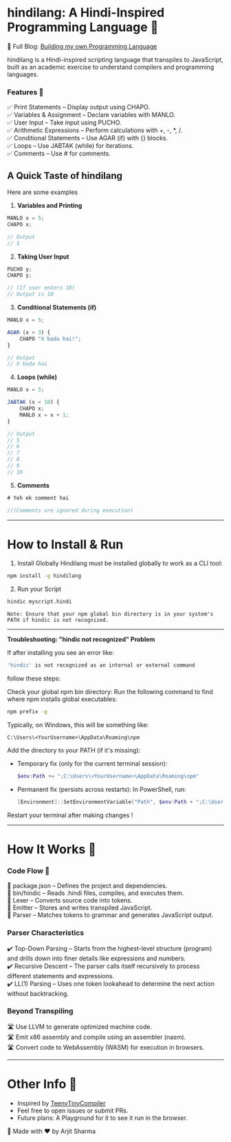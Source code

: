 # hindilang: A Hindi-Inspired Programming Language 🚀

🔗 Full Blog: [Building my own Programming Language](https://www.csprimer.in/articles/built-a-compiler)

hindilang is a Hindi-inspired scripting language that transpiles to JavaScript, built as an academic exercise to understand compilers and programming languages.

### Features 🌟 <br>
✅ Print Statements – Display output using CHAPO. <br>
✅ Variables & Assignment – Declare variables with MANLO. <br>
✅ User Input – Take input using PUCHO. <br>
✅ Arithmetic Expressions – Perform calculations with +, -, *, /. <br>
✅ Conditional Statements – Use AGAR (if) with {} blocks. <br>
✅ Loops – Use JABTAK (while) for iterations. <br>
✅ Comments – Use # for comments. <br>

## A Quick Taste of hindilang

Here are some examples

1. **Variables and Printing**
```javascript
MANLO x = 5;
CHAPO x;

// Output
// 5
```

2. **Taking User Input**

```javascript
PUCHO y;
CHAPO y;

// (If user enters 10)
// Output is 10
```

3. **Conditional Statements (if)**

```javascript
MANLO x = 5;

AGAR (x > 3) {
    CHAPO "X bada hai!";
}

// Output
// X bada hai
```

4. **Loops (while)**

```javascript
MANLO x = 5;

JABTAK (x < 10) {
    CHAPO x;
    MANLO x = x + 1;
}

// Output
// 5
// 6
// 7
// 8
// 9
// 10
```


5. **Comments**

```javascript
# Yeh ek comment hai

//(Comments are ignored during execution)
```
---

# How to Install & Run

1. Install Globally 
Hindilang must be installed globally to work as a CLI tool:

```bash
npm install -g hindilang
```

2. Run your Script

```bash
hindic myscript.hindi
```
`Note: Ensure that your npm global bin directory is in your system's PATH if hindic is not recognized.`

---

**Troubleshooting: "hindic not recognized" Problem**

If after installing you see an error like:

```bash
'hindic' is not recognized as an internal or external command
```

follow these steps:

Check your global npm bin directory:
Run the following command to find where npm installs global executables:

```bash
npm prefix -g
```
Typically, on Windows, this will be something like:
```plaintext
C:\Users\<YourUsername>\AppData\Roaming\npm
```

Add the directory to your PATH (if it's missing):
- Temporary fix (only for the current terminal session):
    ```powershell
    $env:Path += ";C:\Users\<YourUsername>\AppData\Roaming\npm"
    ```
- Permanent fix (persists across restarts):
In PowerShell, run:
    ```powershell
    [Environment]::SetEnvironmentVariable("Path", $env:Path + ";C:\Users\<YourUsername>\AppData\Roaming\npm", "User")
    ```
Restart your terminal after making changes !

---

# How It Works 🔧

### Code Flow 🚀
📌 package.json – Defines the project and dependencies. <br>
📌 bin/hindic – Reads .hindi files, compiles, and executes them. <br>
📌 Lexer – Converts source code into tokens. <br>
📌 Emitter – Stores and writes transpiled JavaScript. <br>
📌 Parser – Matches tokens to grammar and generates JavaScript output. <br>

### Parser Characteristics
✔️ Top-Down Parsing – Starts from the highest-level structure (program) and drills down into finer details like expressions and numbers. <br>
✔️ Recursive Descent – The parser calls itself recursively to process different statements and expressions. <br>
✔️ LL(1) Parsing – Uses one token lookahead to determine the next action without backtracking. <br>

### Beyond Transpiling
🛣️ Use LLVM to generate optimized machine code. <br>
🛣️ Emit x86 assembly and compile using an assembler (nasm). <br>
🛣️ Convert code to WebAssembly (WASM) for execution in browsers. <br>

---

# Other Info 🤝
- Inspired by [TeenyTinyCompiler](https://austinhenley.com/blog/teenytinycompiler1.html)
- Feel free to open issues or submit PRs.
- Future plans: A Playground for it to see it run in the browser.


🚀 Made with ❤️ by Arjit Sharma
